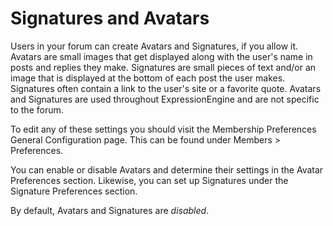 <!--
    This source file is part of the open source project
    ExpressionEngine User Guide (https://github.com/ExpressionEngine/ExpressionEngine-User-Guide)

    @link      https://expressionengine.com/
    @copyright Copyright (c) 2003-2019, EllisLab Corp. (https://ellislab.com)
    @license   https://expressionengine.com/license Licensed under Apache License, Version 2.0
-->

# Signatures and Avatars

Users in your forum can create Avatars and Signatures, if you allow it. Avatars are small images that get displayed along with the user's name in posts and replies they make. Signatures are small pieces of text and/or an image that is displayed at the bottom of each post the user makes. Signatures often contain a link to the user's site or a favorite quote. Avatars and Signatures are used throughout ExpressionEngine and are not specific to the forum.

To edit any of these settings you should visit the Membership Preferences General Configuration page. This can be found under Members &gt; Preferences.

You can enable or disable Avatars and determine their settings in the Avatar Preferences section. Likewise, you can set up Signatures under the Signature Preferences section.

By default, Avatars and Signatures are _disabled_.
